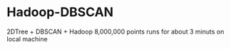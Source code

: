 # Hadoop-DBSCAN
2DTree + DBSCAN + Hadoop 
8,000,000 points runs for about 3 minuts on local machine
